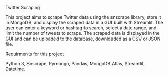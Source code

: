 Twitter Scraping


This project aims to scrape Twitter data using the snscrape library, store it in MongoDB, and display the scraped data in a GUI built with Streamlit. The user can enter a keyword or hashtag to search, select a date range, and limit the number of tweets to scrape. The scraped data is displayed in the GUI and can be uploaded to the database, downloaded as a CSV or JSON file.


Requirments for this project


Python 3,
Snscrape,
Pymongo,
Pandas,
MongoDB Atlas,
Streamlit,
Datetime.
